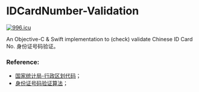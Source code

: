 # IDCardNumber-Validation

[![996.icu](https://img.shields.io/badge/link-996.icu-red.svg)](https://996.icu)

An Objective-C & Swift implementation to (check) validate Chinese ID Card No. 身份证号码验证。

### Reference:
* [国家统计局-行政区划代码](http://www.stats.gov.cn/tjsj/tjbz/tjyqhdmhcxhfdm/)；
* [身份证号码验证算法](http://www.cnblogs.com/xudong-bupt/p/3293838.html)；
